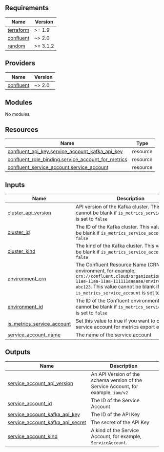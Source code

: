 <!-- BEGIN_TF_DOCS -->
## Requirements

| Name | Version |
|------|---------|
| <a name="requirement_terraform"></a> [terraform](#requirement\_terraform) | >= 1.9 |
| <a name="requirement_confluent"></a> [confluent](#requirement\_confluent) | ~> 2.0 |
| <a name="requirement_random"></a> [random](#requirement\_random) | >= 3.1.2 |

## Providers

| Name | Version |
|------|---------|
| <a name="provider_confluent"></a> [confluent](#provider\_confluent) | ~> 2.0 |

## Modules

No modules.

## Resources

| Name | Type |
|------|------|
| [confluent_api_key.service_account_kafka_api_key](https://registry.terraform.io/providers/confluentinc/confluent/latest/docs/resources/api_key) | resource |
| [confluent_role_binding.service_account_for_metrics](https://registry.terraform.io/providers/confluentinc/confluent/latest/docs/resources/role_binding) | resource |
| [confluent_service_account.service_account](https://registry.terraform.io/providers/confluentinc/confluent/latest/docs/resources/service_account) | resource |

## Inputs

| Name | Description | Type | Default | Required |
|------|-------------|------|---------|:--------:|
| <a name="input_cluster_api_version"></a> [cluster\_api\_version](#input\_cluster\_api\_version) | API version of the Kafka cluster. This value cannot be blank if `is_metrics_service_account` is set to `false` | `string` | `null` | no |
| <a name="input_cluster_id"></a> [cluster\_id](#input\_cluster\_id) | The ID of the Kafka cluster. This value cannot be blank if `is_metrics_service_account` is set to `false` | `string` | `null` | no |
| <a name="input_cluster_kind"></a> [cluster\_kind](#input\_cluster\_kind) | The kind of the Kafka cluster. This value cannot be blank if `is_metrics_service_account` is set to `false` | `string` | `null` | no |
| <a name="input_environment_crn"></a> [environment\_crn](#input\_environment\_crn) | The Confluent Resource Name (CRN) of the environment, for example, `crn://confluent.cloud/organization=1111aaaa-11aa-11aa-11aa-111111aaaaaa/environment=env-abc123`. This value cannot be blank if `is_metrics_service_account` is set to `true`. | `string` | `null` | no |
| <a name="input_environment_id"></a> [environment\_id](#input\_environment\_id) | The ID of the Confluent environment. This value cannot be blank if `is_metrics_service_account` is set to `false` | `string` | `null` | no |
| <a name="input_is_metrics_service_account"></a> [is\_metrics\_service\_account](#input\_is\_metrics\_service\_account) | Set this value to true if you want to create a service account for metrics export else false | `bool` | `false` | no |
| <a name="input_service_account_name"></a> [service\_account\_name](#input\_service\_account\_name) | The name of the service account | `string` | n/a | yes |

## Outputs

| Name | Description |
|------|-------------|
| <a name="output_service_account_api_version"></a> [service\_account\_api\_version](#output\_service\_account\_api\_version) | An API Version of the schema version of the Service Account, for example, `iam/v2` |
| <a name="output_service_account_id"></a> [service\_account\_id](#output\_service\_account\_id) | The ID of the Service Account |
| <a name="output_service_account_kafka_api_key"></a> [service\_account\_kafka\_api\_key](#output\_service\_account\_kafka\_api\_key) | The ID of the API Key |
| <a name="output_service_account_kafka_api_secret"></a> [service\_account\_kafka\_api\_secret](#output\_service\_account\_kafka\_api\_secret) | The secret of the API Key |
| <a name="output_service_account_kind"></a> [service\_account\_kind](#output\_service\_account\_kind) | A kind of the Service Account, for example, `ServiceAccount`. |
<!-- END_TF_DOCS -->
